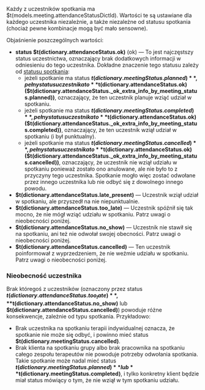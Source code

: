 Każdy z uczestników spotkania ma $t(models.meeting.attendanceStatusDictId). Wartości te są ustawiane dla każdego uczestnika
niezależnie, a także niezależne od statusu spotkania (chociaż pewne kombinacje mogą być mało sensowne).

Objaśnienie poszczególnych wartości:

- **status $t(dictionary.attendanceStatus.ok)** (ok) — To jest najczęstszy status uczestnictwa, oznaczający
brak dodatkowych informacji w odniesieniu do tego uczestnika.
Dokładne znaczenie tego statusu zależy od [statusu spotkania](meeting-statuses#status):
  - jeżeli spotkanie ma status **$t(dictionary.meetingStatus.planned)**,
    pełny status uczestnika to **$t(dictionary.attendanceStatus.ok) ($t(dictionary.attendanceStatus._ok_extra_info_by_meeting_status.planned))**,
    oznaczający, że ten uczestnik planuje wziąć udział w spotkaniu.
  - jeżeli spotkanie ma status **$t(dictionary.meetingStatus.completed)**,
    pełny status uczestnika to **$t(dictionary.attendanceStatus.ok) ($t(dictionary.attendanceStatus._ok_extra_info_by_meeting_status.completed))**,
    oznaczający, że ten uczestnik wziął udział w spotkaniu (i był punktualny).
  - jeżeli spotkanie ma status **$t(dictionary.meetingStatus.cancelled)**,
    pełny status uczestnika to **$t(dictionary.attendanceStatus.ok) ($t(dictionary.attendanceStatus._ok_extra_info_by_meeting_status.cancelled))**,
    oznaczający, że uczestnik nie wziął udziału w spotkaniu ponieważ zostało ono anulowane, ale nie było to z przyczyny tego uczestnika.
    Spotkanie mogło więc zostać odwołane przez innego uczestnika lub nie odbyć się z dowolnego innego powodu.
- **$t(dictionary.attendanceStatus.late_present)** — Uczestnik wziął udział w spotkaniu, ale przyszedł na nie niepunktualnie.
- **$t(dictionary.attendanceStatus.too_late)** — Uczestnik spóźnił się tak mocno, że nie mógł wziąć udziału w spotkaniu.
  Patrz uwagi o nieobecności poniżej.
- **$t(dictionary.attendanceStatus.no_show)** — Uczestnik nie stawił się na spotkaniu, ani też nie odwołał swojej obecności.
  Patrz uwagi o nieobecności poniżej.
- **$t(dictionary.attendanceStatus.cancelled)** — Ten uczestnik poinformował z wyprzedzeniem, że nie weźmie udziału w spotkaniu.
  Patrz uwagi o nieobecności poniżej.

### Nieobecność uczestnika

Brak któregoś z uczestników (oznaczony przez status **$t(dictionary.attendanceStatus.too_late)**,
**$t(dictionary.attendanceStatus.no_show)** lub **$t(dictionary.attendanceStatus.cancelled)**) powoduje
różne konsekwencje, zależnie od typu spotkania. Przykładowo:

- Brak uczestnika na spotkaniu terapii indywidualnej oznacza, że spotkanie nie może się odbyć, i powinno mieć status **$t(dictionary.meetingStatus.cancelled)**.
- Brak klienta na spotkaniu grupy albo brak pracownika na spotkaniu całego zespołu terapeutów nie powoduje potrzeby odwołania spotkania.
  Takie spotkanie może nadal mieć status **$t(dictionary.meetingStatus.planned)** lub **$t(dictionary.meetingStatus.completed)**,
  i tylko konkretny klient będzie miał status mówiący o tym, że nie wziął w tym spotkaniu udziału.
